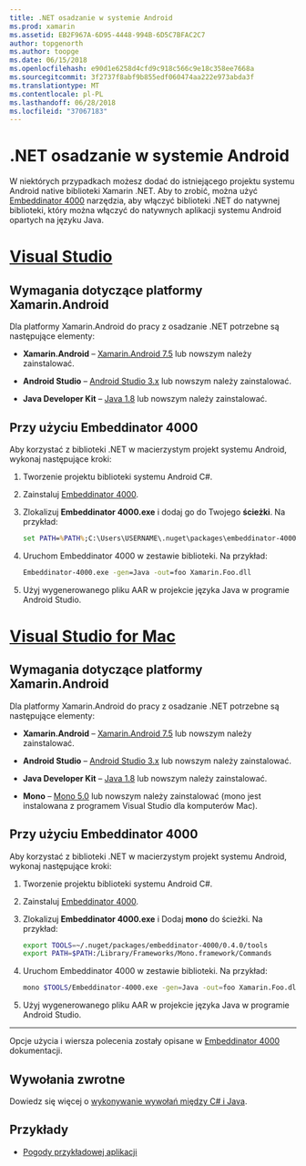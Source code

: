 ```yaml
---
title: .NET osadzanie w systemie Android
ms.prod: xamarin
ms.assetid: EB2F967A-6D95-4448-994B-6D5C7BFAC2C7
author: topgenorth
ms.author: toopge
ms.date: 06/15/2018
ms.openlocfilehash: e90d1e6258d4cfd9c918c566c9e18c358ee7668a
ms.sourcegitcommit: 3f2737f8abf9b855edf060474aa222e973abda3f
ms.translationtype: MT
ms.contentlocale: pl-PL
ms.lasthandoff: 06/28/2018
ms.locfileid: "37067183"
---
```

# <a name="net-embedding-on-android"></a>.NET osadzanie w systemie Android

W niektórych przypadkach możesz dodać do istniejącego projektu systemu Android native biblioteki Xamarin .NET. Aby to zrobić, można użyć [Embeddinator 4000](https://www.nuget.org/packages/Embeddinator-4000/) narzędzia, aby włączyć biblioteki .NET do natywnej biblioteki, który można włączyć do natywnych aplikacji systemu Android opartych na języku Java.

# <a name="visual-studiotabvswin"></a>[Visual Studio](#tab/vswin)

## <a name="xamarinandroid-requirements"></a>Wymagania dotyczące platformy Xamarin.Android

Dla platformy Xamarin.Android do pracy z osadzanie .NET potrzebne są następujące elementy:

-   **Xamarin.Android** &ndash; [Xamarin.Android 7.5](https://visualstudio.microsoft.com/xamarin/) lub nowszym należy zainstalować.

-   **Android Studio** &ndash; [Android Studio 3.x](https://developer.android.com/studio/) lub nowszym należy zainstalować.

-   **Java Developer Kit** &ndash; [Java 1.8](http://www.oracle.com/technetwork/java/javase/downloads/jdk8-downloads-2133151.html) lub nowszym należy zainstalować.


## <a name="using-embeddinator-4000"></a>Przy użyciu Embeddinator 4000

Aby korzystać z biblioteki .NET w macierzystym projekt systemu Android, wykonaj następujące kroki:

1.  Tworzenie projektu biblioteki systemu Android C#.

2.  Zainstaluj [Embeddinator 4000](https://www.nuget.org/packages/Embeddinator-4000/).

3.  Zlokalizuj **Embeddinator 4000.exe** i dodaj go do Twojego **ścieżki**. Na przykład:

    ```cmd
    set PATH=%PATH%;C:\Users\USERNAME\.nuget\packages\embeddinator-4000\0.4.0\tools
    ```

4.  Uruchom Embeddinator 4000 w zestawie biblioteki. Na przykład:

    ```cmd
    Embeddinator-4000.exe -gen=Java -out=foo Xamarin.Foo.dll
    ```

5.  Użyj wygenerowanego pliku AAR w projekcie języka Java w programie Android Studio.


# <a name="visual-studio-for-mactabvsmac"></a>[Visual Studio for Mac](#tab/vsmac)

## <a name="xamarinandroid-requirements"></a>Wymagania dotyczące platformy Xamarin.Android

Dla platformy Xamarin.Android do pracy z osadzanie .NET potrzebne są następujące elementy:

-   **Xamarin.Android** &ndash; [Xamarin.Android 7.5](https://visualstudio.microsoft.com/xamarin/) lub nowszym należy zainstalować.

-   **Android Studio** &ndash; [Android Studio 3.x](https://developer.android.com/studio/) lub nowszym należy zainstalować.

-   **Java Developer Kit** &ndash; [Java 1.8](http://www.oracle.com/technetwork/java/javase/downloads/jdk8-downloads-2133151.html) lub nowszym należy zainstalować.

-   **Mono** &ndash; [Mono 5.0](http://www.mono-project.com/download/) lub nowszym należy zainstalować (mono jest instalowana z programem Visual Studio dla komputerów Mac).


## <a name="using-embeddinator-4000"></a>Przy użyciu Embeddinator 4000

Aby korzystać z biblioteki .NET w macierzystym projekt systemu Android, wykonaj następujące kroki:

1.  Tworzenie projektu biblioteki systemu Android C#.

2.  Zainstaluj [Embeddinator 4000](https://www.nuget.org/packages/Embeddinator-4000/).

3.  Zlokalizuj **Embeddinator 4000.exe** i Dodaj **mono** do ścieżki. Na przykład:

    ```bash
    export TOOLS=~/.nuget/packages/embeddinator-4000/0.4.0/tools
    export PATH=$PATH:/Library/Frameworks/Mono.framework/Commands
    ```

4.  Uruchom Embeddinator 4000 w zestawie biblioteki. Na przykład:

    ```bash
    mono $TOOLS/Embeddinator-4000.exe -gen=Java -out=foo Xamarin.Foo.dll
    ```

5.  Użyj wygenerowanego pliku AAR w projekcie języka Java w programie Android Studio.

-----

Opcje użycia i wiersza polecenia zostały opisane w [Embeddinator 4000](https://github.com/mono/Embeddinator-4000/blob/master/Usage.md#java--c) dokumentacji.


## <a name="callbacks"></a>Wywołania zwrotne

Dowiedz się więcej o [wykonywanie wywołań między C# i Java](callbacks.md).

## <a name="samples"></a>Przykłady

* [Pogody przykładowej aplikacji](https://github.com/jamesmontemagno/embeddinator-weather)
